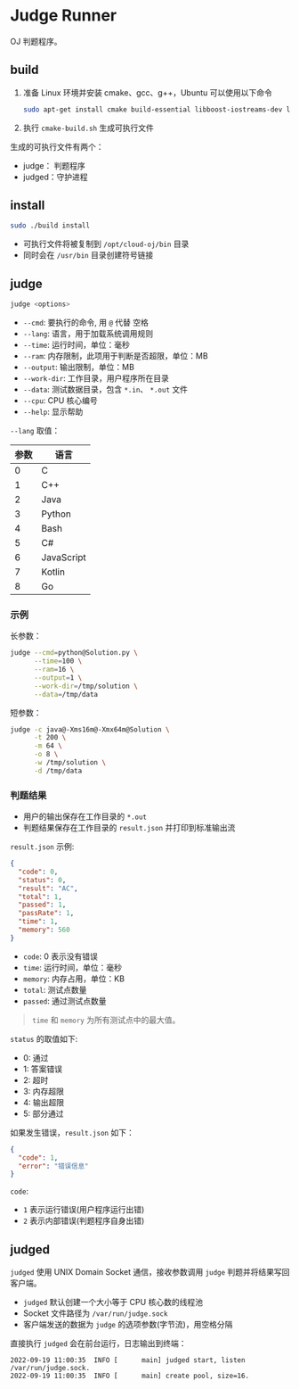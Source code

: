 # Judge Runner

OJ 判题程序。

## build

1. 准备 Linux 环境并安装 cmake、gcc、g++，Ubuntu 可以使用以下命令

   ```bash
   sudo apt-get install cmake build-essential libboost-iostreams-dev libboost-program-options-dev
   ```

2. 执行 `cmake-build.sh` 生成可执行文件

生成的可执行文件有两个：

- judge： 判题程序
- judged：守护进程

## install

```bash
sudo ./build install
```

- 可执行文件将被复制到 `/opt/cloud-oj/bin` 目录
- 同时会在 `/usr/bin` 目录创建符号链接

## judge

```bash
judge <options>
```

- `--cmd`: 要执行的命令, 用 `@` 代替 <kbd>空格</kbd>
- `--lang`: 语言，用于加载系统调用规则
- `--time`: 运行时间，单位：毫秒
- `--ram`: 内存限制，此项用于判断是否超限，单位：MB
- `--output`: 输出限制，单位：MB
- `--work-dir`: 工作目录，用户程序所在目录
- `--data`: 测试数据目录，包含 `*.in`、 `*.out` 文件
- `--cpu`: CPU 核心编号
- `--help`: 显示帮助

`--lang` 取值：

| 参数 | 语言         |
|----|------------|
| 0  | C          |
| 1  | C++        |
| 2  | Java       |
| 3  | Python     |
| 4  | Bash       |
| 5  | C#         |
| 6  | JavaScript |
| 7  | Kotlin     |
| 8  | Go         |

### 示例

长参数：

```bash
judge --cmd=python@Solution.py \
      --time=100 \
      --ram=16 \
      --output=1 \
      --work-dir=/tmp/solution \
      --data=/tmp/data
```

短参数：

```bash
judge -c java@-Xms16m@-Xmx64m@Solution \
      -t 200 \
      -m 64 \
      -o 8 \
      -w /tmp/solution \
      -d /tmp/data
```

### 判题结果

- 用户的输出保存在工作目录的 `*.out`
- 判题结果保存在工作目录的 `result.json` 并打印到标准输出流

`result.json` 示例:

```json
{
  "code": 0,
  "status": 0,
  "result": "AC",
  "total": 1,
  "passed": 1,
  "passRate": 1,
  "time": 1,
  "memory": 560
}
```

- `code`: 0 表示没有错误
- `time`: 运行时间，单位：毫秒
- `memory`: 内存占用，单位：KB
- `total`: 测试点数量
- `passed`: 通过测试点数量

> `time` 和 `memory` 为所有测试点中的最大值。

`status` 的取值如下:

- 0: 通过
- 1: 答案错误
- 2: 超时
- 3: 内存超限
- 4: 输出超限
- 5: 部分通过

如果发生错误，`result.json` 如下：

```json
{
  "code": 1,
  "error": "错误信息"
}
```

`code`:

- `1` 表示运行错误(用户程序运行出错)
- `2` 表示内部错误(判题程序自身出错)

## judged

`judged` 使用 UNIX Domain Socket 通信，接收参数调用 `judge` 判题并将结果写回客户端。

- `judged` 默认创建一个大小等于 CPU 核心数的线程池
- Socket 文件路径为 `/var/run/judge.sock`
- 客户端发送的数据为 `judge` 的选项参数(字节流)，用空格分隔

直接执行 `judged` 会在前台运行，日志输出到终端：

```text
2022-09-19 11:00:35  INFO [      main] judged start, listen /var/run/judge.sock.
2022-09-19 11:00:35  INFO [      main] create pool, size=16.
```
